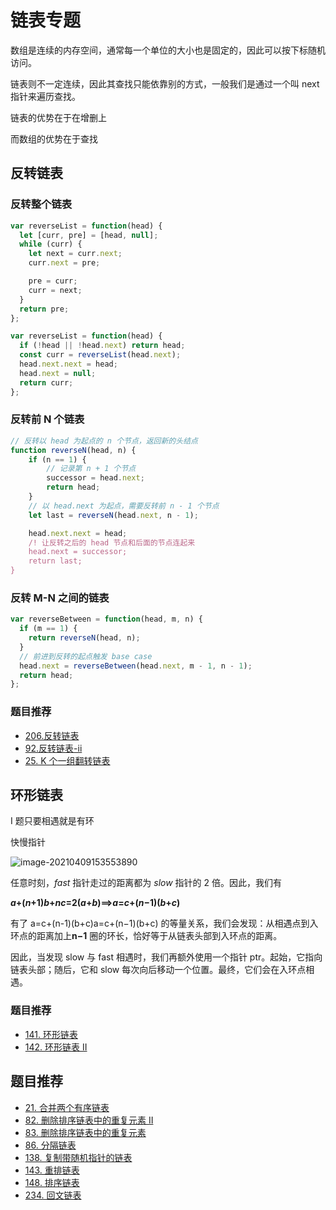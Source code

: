 # 链表专题

数组是连续的内存空间，通常每一个单位的大小也是固定的，因此可以按下标随机访问。

链表则不一定连续，因此其查找只能依靠别的方式，一般我们是通过一个叫 next 指针来遍历查找。

链表的优势在于在增删上

而数组的优势在于查找

## 反转链表

### 反转整个链表

```JavaScript
var reverseList = function(head) {
  let [curr, pre] = [head, null];
  while (curr) {
    let next = curr.next;
    curr.next = pre;

    pre = curr;
    curr = next;
  }
  return pre;
};

var reverseList = function(head) {
  if (!head || !head.next) return head;
  const curr = reverseList(head.next);
  head.next.next = head;
  head.next = null;
  return curr;
};
```

### 反转前 N 个链表

```JavaScript
// 反转以 head 为起点的 n 个节点，返回新的头结点
function reverseN(head, n) {
    if (n == 1) {
        // 记录第 n + 1 个节点
        successor = head.next;
        return head;
    }
    // 以 head.next 为起点，需要反转前 n - 1 个节点
    let last = reverseN(head.next, n - 1);

    head.next.next = head;
    /! 让反转之后的 head 节点和后面的节点连起来
    head.next = successor;
    return last;
}
```

### 反转 M-N 之间的链表

```JavaScript
var reverseBetween = function(head, m, n) {
  if (m == 1) {
    return reverseN(head, n);
  }
  // 前进到反转的起点触发 base case
  head.next = reverseBetween(head.next, m - 1, n - 1);
  return head;
};
```

### 题目推荐

- [206.反转链表](https://leetcode-cn.com/problems/reverse-linked-list/)
- [92.反转链表-ii](https://leetcode-cn.com/problems/reverse-linked-list-ii/)
- [25. K 个一组翻转链表](https://leetcode-cn.com/problems/reverse-nodes-in-k-group/)

## 环形链表

I 题只要相遇就是有环

快慢指针

![image-20210409153553890](https://i.loli.net/2021/04/09/16FsuZPUNMBE5f9.png)

任意时刻，_fast_ 指针走过的距离都为 _slow_ 指针的 2 倍。因此，我们有

 **_a_+(_n_+1)_b_+_nc_=2(_a_+_b_)⟹*a*=_c_+(*n*−1)(_b_+_c_)**

有了 a=c+(n-1)(b+c)a=c+(n−1)(b+c) 的等量关系，我们会发现：从相遇点到入环点的距离加上**n−1** 圈的环长，恰好等于从链表头部到入环点的距离。

因此，当发现 slow 与 fast 相遇时，我们再额外使用一个指针 ptr。起始，它指向链表头部；随后，它和 slow 每次向后移动一个位置。最终，它们会在入环点相遇。

### 题目推荐

- [141. 环形链表](https://leetcode-cn.com/problems/linked-list-cycle/)
- [142. 环形链表 II](https://leetcode-cn.com/problems/linked-list-cycle-ii/)

## 题目推荐

- [21. 合并两个有序链表](https://leetcode-cn.com/problems/merge-two-sorted-lists/)
- [82. 删除排序链表中的重复元素 II](https://leetcode-cn.com/problems/remove-duplicates-from-sorted-list-ii/)
- [83. 删除排序链表中的重复元素](https://leetcode-cn.com/problems/remove-duplicates-from-sorted-list/)
- [86. 分隔链表](https://leetcode-cn.com/problems/partition-list/)
- [138. 复制带随机指针的链表](https://leetcode-cn.com/problems/copy-list-with-random-pointer/)
- [143. 重排链表](https://leetcode-cn.com/problems/reorder-list/)
- [148. 排序链表](https://leetcode-cn.com/problems/sort-list/)
- [234. 回文链表](https://leetcode-cn.com/problems/palindrome-linked-list/)
